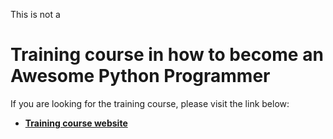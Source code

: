 This is not a

# Training course in how to become an Awesome Python Programmer

If you are looking for the training course, please visit the link below:

* **[Training course website](https://thereisnocourse.netlify.app/)**

